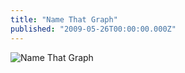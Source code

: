 ```yaml
---
title: "Name That Graph"
published: "2009-05-26T00:00:00.000Z"
---
```


![Name That Graph](/images/posts/20090526/mystery_graph.png "Name That Graph")
